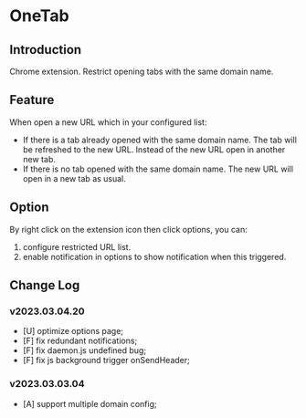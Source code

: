 # OneTab

## Introduction

Chrome extension. Restrict opening tabs with the same domain name.

## Feature

When open a new URL which in your configured list:

* If there is a tab already opened with the same domain name. The tab will be refreshed to the new URL. Instead of the new URL open in another new tab.
* If there is no tab opened with the same domain name. The new URL will open in a new tab as usual.

## Option

By right click on the extension icon then click options, you can:

1. configure restricted URL list.
2. enable notification in options to show notification when this triggered.

## Change Log

### v2023.03.04.20

* [U] optimize options page;
* [F] fix redundant notifications;
* [F] fix daemon.js undefined bug;
* [F] fix js background trigger onSendHeader;

### v2023.03.03.04

* [A] support multiple domain config;
